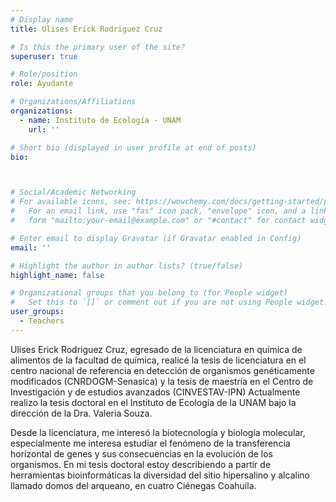 ```yaml
---
# Display name
title: Ulises Erick Rodriguez Cruz

# Is this the primary user of the site?
superuser: true

# Role/position
role: Ayudante 

# Organizations/Affiliations
organizations:
  - name: Instituto de Ecología - UNAM
    url: ''

# Short bio (displayed in user profile at end of posts)
bio:



# Social/Academic Networking
# For available icons, see: https://wowchemy.com/docs/getting-started/page-builder/#icons
#   For an email link, use "fas" icon pack, "envelope" icon, and a link in the
#   form "mailto:your-email@example.com" or "#contact" for contact widget.

# Enter email to display Gravatar (if Gravatar enabled in Config)
email: ''

# Highlight the author in author lists? (true/false)
highlight_name: false

# Organizational groups that you belong to (for People widget)
#   Set this to `[]` or comment out if you are not using People widget.
user_groups:
  - Teachers
---
```


Ulises Erick Rodriguez Cruz, egresado de la licenciatura en química de alimentos de la facultad de química, realicé la tesis de licenciatura en el centro nacional de referencia en detección de organismos genéticamente modificados (CNRDOGM-Senasica) y la tesis de maestría en el Centro de Investigación y de estudios avanzados (CINVESTAV-IPN) Actualmente realizo la tesis doctoral en el Instituto de Ecología de la UNAM bajo la dirección de la Dra. Valeria Souza.

Desde la licenciatura, me interesó la biotecnología y biología molecular, especialmente me interesa estudiar el fenómeno de la transferencia horizontal de genes y sus consecuencias en la evolución de los organismos. En mi tesis doctoral estoy describiendo a partir de herramientas bioinformáticas la diversidad  del sitio hipersalino y alcalino llamado domos del arqueano, en cuatro Ciénegas Coahuila.
